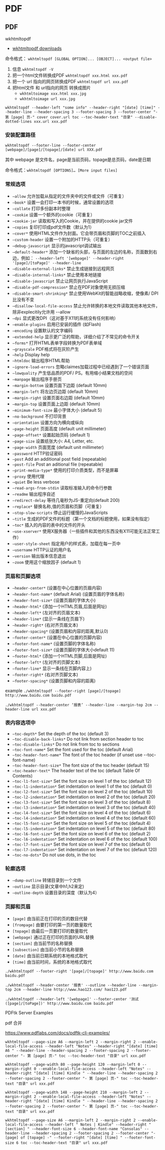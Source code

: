 # PDF

## PDF

wkhtmltopdf

* [wkhtmltopdf downloads](https://wkhtmltopdf.org/downloads.html)

命令格式： `wkhtmltopdf [GLOBAL OPTION]... [OBJECT]... <output file>`

1. 信息 `wkhtmltopdf -V`
2. 把一个html文件转换成PDF `wkhtmltopdf xxx.html xxx.pdf`
3. 把一个 url 指向的网页转换成PDF `wkhtmltopdf url xxx.pdf`
4. 把html文件 和 url指向的网页 转换成图片
   * `wkhtmltoimage xxx.html xxx.jpg`
   * `wkhtmltoimage url xxx.jpg`

```
wkhtmltopdf --header-left "some info" --header-right "[date] [time]" --header-line --header-spacing 3 --footer-spacing 3 --footer-center "- 第 [page] 页-" cover cover.url toc --toc-header-text "目录" --disable-dotted-lines xxx.url xxx.pdf
```

### 安装配置路径

`wkhtmltopdf --footer-line --footer-center [webpage]/[page]/[topage]/[date] url XXX.pdf`

其中 webpage 是文件名，page是当前页码，topage是总页码，date是日期

命令格式：`wkhtmltopdf [OPTIONS]… [More input files]`

### 常规选项

* `–allow` 允许加载从指定的文件夹中的文件或文件（可重复）
* `–book*` 设置一会打印一本书的时候，通常设置的选项
* `–collate` 打印多份副本时整理
* `–cookie` 设置一个额外的cookie（可重复）
* `–cookie-jar` 读取和写入的Cookie，并在提供的cookie jar文件
* `–copies` 复印打印成pdf文件数（默认为1）
* `–cover*` 使用HTML文件作为封面。它会带页眉和页脚的TOC之前插入
* `–custom-header` 设置一个附加的HTTP头（可重复）
* `–debug-javascript` 显示的javascript调试输出
* `–default-header*` 添加一个缺省的头部，与页面的左边的名称，页面数到右边，例如： `--header-left '[webpage]' --header-right '[page]/[toPage]' --header-line`
* `–disable-external-links*` 禁止生成链接到远程网页
* `–disable-internal-links*` 禁止使用本地链接
* `–disable-javascript` 禁止让网页执行JavaScript
* `–disable-pdf-compression*` 禁止在PDF对象使用无损压缩
* `–disable-smart-shrinking*` 禁止使用WebKit的智能战略收缩，使像素/ DPI比没有不变
* `–disallow-local-file-access` 禁止允许转换的本地文件读取其他本地文件，除非explecitily允许用 --allow
* `–dpi` 显式更改DPI（这对基于X11的系统没有任何影响）
* `–enable-plugins` 启用已安装的插件 (如Flash)
* `–encoding` 设置默认的文字编码
* `–extended-help` 显示更广泛的帮助，详细介绍了不常见的命令开关
* `–forms*` 打开HTML表单字段转换为PDF表单域
* `–grayscale` PDF格式将在灰阶产生
* `–help` Display help
* `–htmldoc` 输出程序HTML帮助
* `–ignore-load-errors` 忽略claimes加载过程中已经遇到了一个错误页面
* `–lowquality` 产生低品质的PDF/ PS。有用缩小结果文档的空间
* `–manpage` 输出程序手册页
* `–margin-bottom` 设置页面下边距 (default 10mm)
* `–margin-left` 将左边页边距 (default 10mm)
* `–margin-right` 设置页面右边距 (default 10mm)
* `–margin-top` 设置页面上边距 (default 10mm)
* `–minimum-font-size` 最小字体大小 (default 5)
* `–no-background` 不打印背景
* `–orientation` 设置方向为横向或纵向
* `–page-height` 页面高度 (default unit millimeter)
* `–page-offset*` 设置起始页码 (default 1)
* `–page-size` 设置纸张大小: A4, Letter, etc.
* `–page-width` 页面宽度 (default unit millimeter)
* `–password` HTTP验证密码
* `–post` Add an additional post field (repeatable)
* `–post-file` Post an aditional file (repeatable)
* `–print-media-type*` 使用的打印介质类型，而不是屏幕
* `–proxy` 使用代理
* `–quiet` Be less verbose
* `–read-args-from-stdin` 读取标准输入的命令行参数
* `–readme` 输出程序自述
* `–redirect-delay` 等待几毫秒为JS-重定向(default 200)
* `–replace*` 替换名称,值的页眉和页脚（可重复）
* `–stop-slow-scripts` 停止运行缓慢的JavaScripts
* `–title` 生成的PDF文件的标题（第一个文档的标题使用，如果没有指定）
* `–toc*` 插入的内容的表中的文件的开头
* `–use-xserver*` 使用X服务器（一些插件和其他的东西没有X11可能无法正常工作）
* `–user-style-sheet` 指定用户的样式表，加载在每一页中
* `–username` HTTP认证的用户名
* `–version` 输出版本信息退出
* `–zoom` 使用这个缩放因子 (default 1)

### 页眉和页脚选项

* `–header-center*` (设置在中心位置的页眉内容)
* `–header-font-name*` (default Arial) (设置页眉的字体名称)
* `–header-font-size*` (设置页眉的字体大小)
* `–header-html*` (添加一个HTML页眉,后面是网址)
* `–header-left*` (左对齐的页眉文本)
* `–header-line*` (显示一条线在页眉下)
* `–header-right*` (右对齐页眉文本)
* `–header-spacing*` (设置页眉和内容的距离,默认0)
* `–footer-center*` (设置在中心位置的页脚内容)
* `–footer-font-name*` (设置页脚的字体名称)
* `–footer-font-size*` (设置页脚的字体大小default 11)
* `–footer-html*` (添加一个HTML页脚,后面是网址)
* `–footer-left*` (左对齐的页脚文本)
* `–footer-line*` 显示一条线在页脚内容上)
* `–footer-right*` (右对齐页脚文本)
* `–footer-spacing*` (设置页脚和内容的距离)

example `./wkhtmltopdf --footer-right [page]/[topage] http://www.baidu.com baidu.pdf`

`./wkhtmltopdf --header-center ‘报表’ --header-line --margin-top 2cm --header-line url xxx.pdf`

### 表内容选项中

* `–toc-depth*` Set the depth of the toc (default 3)
* `–toc-disable-back-links*` Do not link from section header to toc
* `–toc-disable-links*` Do not link from toc to sections
* `–toc-font-name*` Set the font used for the toc (default Arial)
* `–toc-header-font-name*` The font of the toc header (if unset use --toc-font-name)
* `–toc-header-font-size*` The font size of the toc header (default 15)
* `–toc-header-text*` The header text of the toc (default Table Of Contents)
* `–toc-l1-font-size*` Set the font size on level 1 of the toc (default 12)
* `–toc-l1-indentation*` Set indentation on level 1 of the toc (default 0)
* `–toc-l2-font-size*` Set the font size on level 2 of the toc (default 10)
* `–toc-l2-indentation*` Set indentation on level 2 of the toc (default 20)
* `–toc-l3-font-size*` Set the font size on level 3 of the toc (default 8)
* `–toc-l3-indentation*` Set indentation on level 3 of the toc (default 40)
* `–toc-l4-font-size*` Set the font size on level 4 of the toc (default 6)
* `–toc-l4-indentation*` Set indentation on level 4 of the toc (default 60)
* `–toc-l5-font-size*` Set the font size on level 5 of the toc (default 4)
* `–toc-l5-indentation*` Set indentation on level 5 of the toc (default 80)
* `–toc-l6-font-size*` Set the font size on level 6 of the toc (default 2)
* `–toc-l6-indentation*` Set indentation on level 6 of the toc (default 100)
* `–toc-l7-font-size*` Set the font size on level 7 of the toc (default 0)
* `–toc-l7-indentation*` Set indentation on level 7 of the toc (default 120)
* `–toc-no-dots*` Do not use dots, in the toc

### 轮廓选项

* `–dump-outline` 转储目录到一个文件
* `–outline` 显示目录(文章中h1,h2来定)
* `–outline-depth` 设置目录的深度（默认为4）

### 页脚和页眉

* `[page]` 由当前正在打印的页的数目代替
* `[frompage]` 由要打印的第一页的数量取代
* `[topage]` 由最后一页要打印的数量取代
* `[webpage]` 通过正在打印的页面的URL替换
* `[section]` 由当前节的名称替换
* `[subsection]` 由当前小节的名称替换
* `[date]` 由当前日期系统的本地格式取代
* `[time]` 由当前时间，系统的本地格式取代

`./wkhtmltopdf --footer-right '[page]/[topage]' http://www.baidu.com baidu.pdf`

`./wkhtmltopdf --header-center '报表' --outline --header-line --margin-top 2cm --header-line http://www.hao123.com/ hao123.pdf`

`./wkhtmltopdf --header-left '[webpage]' --footer-center '测试([page]/[toPage])' http://www.baidu.com baidu.pdf`

PDFtk Server Examples

pdf 合并

https://www.pdflabs.com/docs/pdftk-cli-examples/

`wkhtmltopdf --page-size A6 --margin-left 2 --margin-right 2 --enable-local-file-access --header-left "Notes" --header-right "[date] [time] A6 " --header-line --header-spacing 2 --footer-spacing 2 --footer-center "- 第 [page] 页-" toc --toc-header-text "目录" url xxx.pdf`

`wkhtmltopdf --page-width 80 --page-height 120 --margin-left 0 --margin-right 0 --enable-local-file-access --header-left "Notes" --header-right "[date] [time] Kindle " --header-line --header-spacing 2 --footer-spacing 2 --footer-center "- 第 [page] 页-" toc --toc-header-text "目录" url xxx.pdf`

`wkhtmltopdf --page-width 148 --page-height 210 --margin-left 2 --margin-right 2 --enable-local-file-access --header-left "Notes" --header-right "[date] [time] Kindle " --header-line --header-spacing 2 --footer-spacing 2 --footer-center "- 第 [page] 页-" toc --toc-header-text "目录" url xxx.pdf`



`wkhtmltopdf --page-size A6 --margin-left 2 --margin-right 2 --enable-local-file-access --header-left " Notes | Kindle" --header-right "[section] " -–header-font-size 6 --header-font-name "Consolas" --header-line --header-spacing 2 --footer-spacing 2 --footer-center "- [page] of [topage] -" --footer-right "[date] [time] " --footer-font-size 6 toc --toc-header-text "目录" url xxx.pdf`
